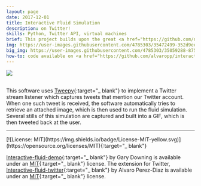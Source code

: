 ```yaml
---
layout: page
date: 2017-12-01
title: Interactive Fluid Simulation
description: on Twitter!
skills: Python, Twitter API, virtual machines
brief: This project builds upon the great <a href="https://github.com/ngcm/interactive-fluid-demo" target="_blank">fluid flow simulation</a> developed by <a href="http://cmg.soton.ac.uk/people/gmd1n15/" target="_blank">Gary Downing</a> as an <a href="http://ngcm.soton.ac.uk" target="_blank">NGCM</a> outreach show. This fluid simulation software takes real input from a web-cam and runs a fluid simulation on top of the real-time images, where fluid comes from the left-hand side of the screen and is affected by the present objects on its way. This has been proven very successful in previous outreach events from the University of Southampton. For this year's University of Southampton Science and Engineering Festival 2018, and any other outreach events, I made a simple extension which integrates with Twitter. Basically, any participant can send a custom image or drawing to our Twitter account <a href="https://twitter.com/FluidFlowTest" target="_blank">@FluidFlowTest</a>, and will instantly receive a GIF with the fluid simulation on top of their image in return.
img: https://user-images.githubusercontent.com/4785303/35472499-352d9ee0-0368-11e8-83ca-f20c6c2cc1ea.png
big_img: https://user-images.githubusercontent.com/4785303/35059288-8757857c-fbb2-11e7-9b96-b0d32f02744f.gif
how-to: code available on <a href="https://github.com/alvaropp/interactive-fluid-twitter" target="_blank">GitHub</a>
---
```


<div class="img_single">
    <img class="col three" src="https://user-images.githubusercontent.com/4785303/35060001-eb033510-fbb4-11e7-8d14-384632987b6b.gif"/>
</div>

<br>

This software uses [Tweepy](https://github.com/tweepy/tweepy){:target="_ blank"} to implement a Twitter stream listener which captures tweets that mention our Twitter account. When one such tweet is received, the software automatically tries to retrieve an attached image, which is then used to run the fluid simulation. Several stills of this simulation are captured and built into a GIF, which is then tweeted back at the user.

<hr>
[![License: MIT](https://img.shields.io/badge/License-MIT-yellow.svg)](https://opensource.org/licenses/MIT){:target="_ blank"}

[Interactive-fluid-demo](https://github.com/ngcm/interactive-fluid-demo){:target="_ blank"} by Gary Downing is available under an [MIT](https://opensource.org/licenses/MIT){:target="_ blank"} license. The extension for Twitter, [Interactive-fluid-twitter](https://github.com/alvaropp/interactive-fluid-twitter){:target="_ blank"} by Alvaro Perez-Diaz is available under an [MIT](https://opensource.org/licenses/MIT){:target="_ blank"} license.

